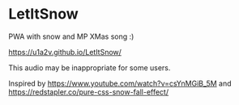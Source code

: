 # LetItSnow
PWA with snow and MP XMas song :)

https://u1a2v.github.io/LetItSnow/

This audio may be inappropriate for some users.

Inspired by https://www.youtube.com/watch?v=csYnMGiB_5M and https://redstapler.co/pure-css-snow-fall-effect/

